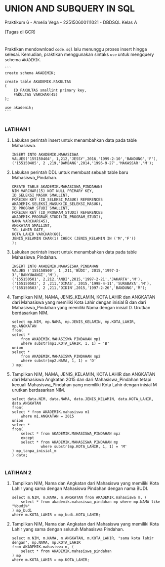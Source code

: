 # UNION AND SUBQUERY IN SQL
Praktikum 6 - Amelia Vega - 225150600111021 - DBDSQL Kelas A

(Tugas di GCR)
#
#
Praktikan mendownload `code.sql` lalu menunggu proses insert hingga selesai. Kemudian, praktikan menggunakan sintaks `use` untuk mengquery schema `AKADEMIK`.

    ```
    create schema AKADEMIK;

    create table AKADEMIK.FAKULTAS
    (
        ID_FAKULTAS smallint primary key,
        FAKULTAS VARCHAR(45)
    );

    use akademik;
    ```
#
#
### LATIHAN 1
1. Lakukan perintah insert untuk menambahkan data pada table Mahasiswa.
   ```
   INSERT INTO AKADEMIK.MAHASISWA
   VALUES('155150404', 1,212,'JESSY',2016,'1999-2-10','BANDUNG','F'),
   ('155150405', 2 ,219,'BAMBANG',2014,'1996-9-27','MAKASSAR','M');
   ````

2. Lakukan perintah DDL untuk membuat sebuah table baru Mahasiswa_Pindahan.
    ```
   CREATE TABLE AKADEMIK.MAHASISWA_PINDAHAN(
   NIM VARCHAR(15) NOT NULL PRIMARY KEY,
   ID_SELEKSI_MASUK SMALLINT,
   FOREIGN KEY (ID_SELEKSI_MASUK) REFERENCES
   AKADEMIK.SELEKSI_MASUK(ID_SELEKSI_MASUK),
   ID_PROGRAM_STUDI SMALLINT,
   FOREIGN KEY (ID_PROGRAM_STUDI) REFERENCES
   AKADEMIK.PROGRAM_STUDI(ID_PROGRAM_STUDI),
   NAMA VARCHAR(45),
   ANGKATAN SMALLINT,
   TGL_LAHIR DATE,
   KOTA_LAHIR VARCHAR(60),
   JENIS_KELAMIN CHAR(1) CHECK (JENIS_KELAMIN IN ('M','F'))
   );
    ```

3. Lakukan perintah insert untuk menambahkan data pada table Mahasiswa_Pindahan.
    ```
   INSERT INTO AKADEMIK.MAHASISWA_PINDAHAN
   VALUES ('155150500', 1 ,211,'BUDI', 2015,'1997-3-3','BANYUWANGI','M'),
   ('155150501', 2,212,'ANDI',2015,'1997-2-21','JAKARTA','M'),
   ('155150502', 2 ,211,'DIMAS', 2015,'1998-4-11','SURABAYA','M'),
   ('155150503', 2 ,211,'DIDIN',2015,'1997-2-26','BANDUNG','M');
    ```
4. Tampilkan NIM, NAMA, JENIS_KELAMIN, KOTA LAHIR dan ANGKATAN dari Mahasiswa yang memiliki Kota Lahir dengan inisial B dan dari Mahasiswa_Pindahan yang memiliki Nama dengan inisial D. Urutkan berdasarkan NIM.
    ```
   select mp.NIM, mp.NAMA, mp.JENIS_KELAMIN, mp.KOTA_LAHIR, mp.ANGKATAN
   from(
    select *
        from AKADEMIK.MAHASISWA_PINDAHAN mp1
        where substr(mp1.KOTA_LAHIR, 1, 1) = 'B'
    union
    select *
        from AKADEMIK.MAHASISWA_PINDAHAN mp2
        where substr(mp2.NAMA, 1, 1) = 'D'
   ) mp;
    ```
5. Tampilkan NIM, NAMA, JENIS_KELAMIN, KOTA LAHIR dan ANGKATAN dari Mahasiswa Angkatan 2015 dan dari Mahasiswa_Pindahan tetapi kecuali Mahasiswa_Pindahan yang memiliki Kota Lahir dengan inisial M urutkan berdasarkan NIM.
    ```
   select data.NIM, data.NAMA, data.JENIS_KELAMIN, data.KOTA_LAHIR, data.ANGKATAN
   from(
    select * from AKADEMIK.mahasiswa m1
        where m1.ANGKATAN = 2015
    union
    select *
    from(
        select * from AKADEMIK.MAHASISWA_PINDAHAN mpz
        except
        select * from AKADEMIK.MAHASISWA_PINDAHAN mp
                 where substr(mp.KOTA_LAHIR, 1, 1) = 'M'
    ) mp_tanpa_inisial_m
   ) data;
    ```
#
#
### LATIHAN 2
1.  Tampilkan NIM, Nama dan Angkatan dari Mahasiswa yang memiliki Kota Lahir yang sama dengan Mahasiswa Pindahan dengan nama BUDI.
    ```
    select m.NIM, m.NAMA, m.ANGKATAN from AKADEMIK.mahasiswa m, (
        select * from akademik.mahasiswa_pindahan mp where mp.NAMA like "%budi%"
    ) mp_budi
    where m.KOTA_LAHIR = mp_budi.KOTA_LAHIR;
    ```

2.  Tampilkan NIM, Nama dan Angkatan dari Mahasiswa yang memiliki Kota Lahir yang sama dengan seluruh Mahasiswa Pindahan.
    ```
    select m.NIM, m.NAMA, m.ANGKATAN, m.KOTA_LAHIR, "sama kota lahir dengan", mp.NAMA, mp.KOTA_LAHIR
    from AKADEMIK.mahasiswa m, (
        select * from AKADEMIK.mahasiswa_pindahan
    ) mp
    where m.KOTA_LAHIR = mp.KOTA_LAHIR;
    ```
